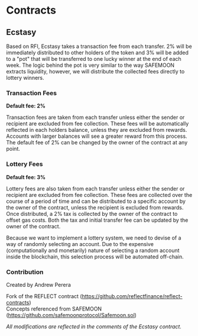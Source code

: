 # Contracts

## Ecstasy

Based on RFI, Ecstasy takes a transaction fee from each transfer. 2% will be immediately distributed to other holders of the token and 3% will be added to a "pot" that will be transferred to one lucky winner at the end of each week. The logic behind the pot is very similar to the way SAFEMOON extracts liquidity, however, we will distribute the collected fees directly to lottery winners.

### Transaction Fees

**Default fee: 2%**

Transaction fees are taken from each transfer unless either the sender or recipient are excluded from fee collection. These fees will be automatically reflected in each holders balance, unless they are excluded from rewards. Accounts with larger balances will see a greater reward from this process. The default fee of 2% can be changed by the owner of the contract at any point.

### Lottery Fees

**Default fee: 3%**

Lottery fees are also taken from each transfer unless either the sender or recipient are excluded from fee collection. These fees are collected over the course of a period of time and can be distributed to a specific account by the owner of the contract, unless the recipient is excluded from rewards. Once distributed, a 2% tax is collected by the owner of the contract to offset gas costs. Both the tax and initial transfer fee can be updated by the owner of the contract.

Because we want to implement a lottery system, we need to devise of a way of randomly selecting an account. Due to the expensive (computationally and monetarily) nature of selecting a random account inside the blockchain, this selection process will be automated off-chain.

### Contribution

Created by Andrew Perera

Fork of the REFLECT contract (https://github.com/reflectfinance/reflect-contracts)
\
Concepts referenced from SAFEMOON (https://github.com/safemoonprotocol/Safemoon.sol)

_All modifications are reflected in the comments of the Ecstasy contract._
